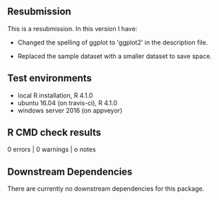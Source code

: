 ## Resubmission
This is a resubmission. In this version I have:

* Changed the spelling of ggplot to 'ggplot2' in the description file.

* Replaced the sample dataset with a smaller dataset to save space.


## Test environments
* local R installation, R 4.1.0
* ubuntu 16.04 (on travis-ci), R 4.1.0
* windows server 2016 (on appveyor)

## R CMD check results

0 errors | 0 warnings | o notes


## Downstream Dependencies
There are currently no downstream dependencies for this package.

